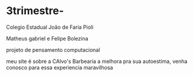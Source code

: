 # 3trimestre-

Colegio Estadual João de Faria Pioli

Matheus gabriel e Felipe Bolezina 

projeto de pensamento computacional 

meu site é sobre a CAlvo's Barbearia a melhora pra sua autoestima, venha conosco para essa experiencia maravilhosa
